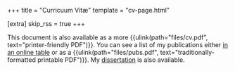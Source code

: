 +++
title = "Curricuum Vitæ"
template = "cv-page.html"

[extra]
skip_rss = true
+++

This document is also available as a more {{ulink(path="files/cv.pdf",
text="printer-friendly PDF")}}. You can see a list of my publications either
[in an online table](@/pubs.md) or as a {{ulink(path="files/pubs.pdf",
text="traditionally-formatted printable PDF")}}. My
[dissertation](@/dissertation.md) is also available.
